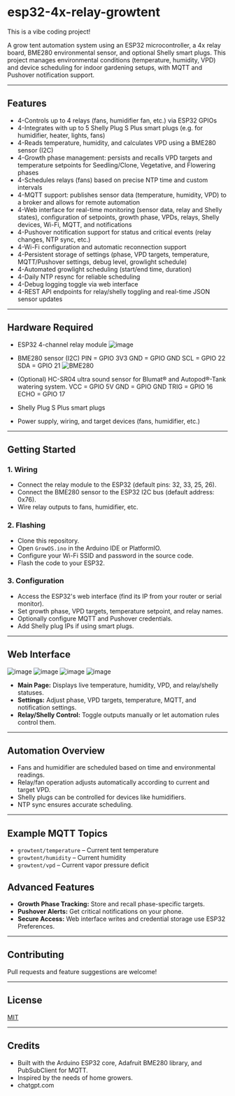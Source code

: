 # esp32-4x-relay-growtent

This is a vibe coding project!

A grow tent automation system using an ESP32 microcontroller, a 4x relay board, BME280 environmental sensor, and optional Shelly smart plugs. This project manages environmental conditions (temperature, humidity, VPD) and device scheduling for indoor gardening setups, with MQTT and Pushover notification support.

---

## Features

- 4-Controls up to 4 relays (fans, humidifier fan, etc.) via ESP32 GPIOs
- 4-Integrates with up to 5 Shelly Plug S Plus smart plugs (e.g. for humidifier, heater, lights, fans)
- 4-Reads temperature, humidity, and calculates VPD using a BME280 sensor (I2C)
- 4-Growth phase management: persists and recalls VPD targets and temperature setpoints for Seedling/Clone, Vegetative, and Flowering phases
- 4-Schedules relays (fans) based on precise NTP time and custom intervals
- 4-MQTT support: publishes sensor data (temperature, humidity, VPD) to a broker and allows for remote automation
- 4-Web interface for real-time monitoring (sensor data, relay and Shelly states), configuration of setpoints, growth phase, VPDs, relays, Shelly devices, Wi-Fi, MQTT, and notifications
- 4-Pushover notification support for status and critical events (relay changes, NTP sync, etc.)
- 4-Wi-Fi configuration and automatic reconnection support
- 4-Persistent storage of settings (phase, VPD targets, temperature, MQTT/Pushover settings, debug level, growlight schedule)
- 4-Automated growlight scheduling (start/end time, duration)
- 4-Daily NTP resync for reliable scheduling
- 4-Debug logging toggle via web interface
- 4-REST API endpoints for relay/shelly toggling and real-time JSON sensor updates

---

## Hardware Required

- ESP32 4-channel relay module
  ![image](https://github.com/user-attachments/assets/a5d5d21a-6a74-4c8f-a11c-5d51f332e5ea)

- BME280 sensor (I2C)
  PIN  = GPIO 3V3
  GND  = GPIO GND
  SCL  = GPIO 22
  SDA  = GPIO 21
  ![BME280](https://github.com/user-attachments/assets/a87e921b-b051-4730-a849-2845959ca554)
    
- (Optional) HC-SR04 ultra sound sensor for Blumat® and Autopod®-Tank watering system.
  VCC  = GPIO 5V
  GND  = GPIO GND
  TRIG = GPIO 16
  ECHO = GPIO 17
  
- Shelly Plug S Plus smart plugs
- Power supply, wiring, and target devices (fans, humidifier, etc.)

---

## Getting Started

### 1. Wiring

- Connect the relay module to the ESP32 (default pins: 32, 33, 25, 26).
- Connect the BME280 sensor to the ESP32 I2C bus (default address: 0x76).
- Wire relay outputs to fans, humidifier, etc.

### 2. Flashing

- Clone this repository.
- Open `GrowOS.ino` in the Arduino IDE or PlatformIO.
- Configure your Wi-Fi SSID and password in the source code.
- Flash the code to your ESP32.

### 3. Configuration

- Access the ESP32's web interface (find its IP from your router or serial monitor).
- Set growth phase, VPD targets, temperature setpoint, and relay names.
- Optionally configure MQTT and Pushover credentials.
- Add Shelly plug IPs if using smart plugs.

---

## Web Interface
![image](https://github.com/user-attachments/assets/ee7d9c03-dd2c-4b54-b0f9-e6c173ce19b9)
![image](https://github.com/user-attachments/assets/1b2c297b-051c-43eb-8359-dd73fff9eb8e)
![image](https://github.com/user-attachments/assets/72208b4a-f010-4413-a721-9a5719a770bb)
![image](https://github.com/user-attachments/assets/dfc18dc3-c8b1-46a8-8bd8-dfe12058508d)

- **Main Page:** Displays live temperature, humidity, VPD, and relay/shelly statuses.
- **Settings:** Adjust phase, VPD targets, temperature, MQTT, and notification settings.
- **Relay/Shelly Control:** Toggle outputs manually or let automation rules control them.


---

## Automation Overview

- Fans and humidifier are scheduled based on time and environmental readings.
- Relay/fan operation adjusts automatically according to current and target VPD.
- Shelly plugs can be controlled for devices like humidifiers.
- NTP sync ensures accurate scheduling.

---

## Example MQTT Topics

- `growtent/temperature` – Current tent temperature
- `growtent/humidity` – Current humidity
- `growtent/vpd` – Current vapor pressure deficit

## Advanced Features

- **Growth Phase Tracking:** Store and recall phase-specific targets.
- **Pushover Alerts:** Get critical notifications on your phone.
- **Secure Access:** Web interface writes and credential storage use ESP32 Preferences.

---

## Contributing

Pull requests and feature suggestions are welcome!

---

## License

[MIT](./LICENSE)

---

## Credits

- Built with the Arduino ESP32 core, Adafruit BME280 library, and PubSubClient for MQTT.
- Inspired by the needs of home growers.
- chatgpt.com
